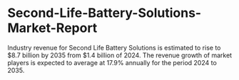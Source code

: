 # Second-Life-Battery-Solutions-Market-Report
Industry revenue for Second Life Battery Solutions is estimated to rise to $8.7 billion by 2035 from $1.4 billion of 2024. The revenue growth of market players is expected to average at 17.9% annually for the period 2024 to 2035.
